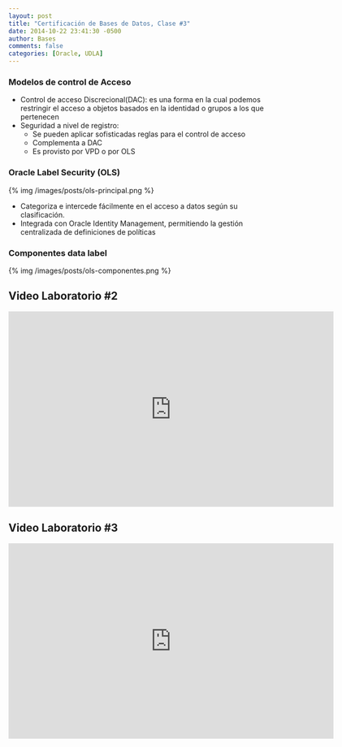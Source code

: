 ```yaml
---
layout: post
title: "Certificación de Bases de Datos, Clase #3"
date: 2014-10-22 23:41:30 -0500
author: Bases
comments: false
categories: [Oracle, UDLA]
---
```


### Modelos de control de Acceso
- Control de acceso Discrecional(DAC): es una forma en la cual
  podemos restringir el acceso a objetos basados en la identidad o
grupos a los que pertenecen
- Seguridad a nivel de registro:
  * Se pueden aplicar sofisticadas reglas para el control de acceso
  * Complementa a DAC
  * Es provisto por VPD o por OLS

### Oracle Label Security (OLS)

  {% img /images/posts/ols-principal.png %}

<!--more-->

  - Categoriza e intercede fácilmente en el acceso a datos según su
    clasificación.
  - Integrada con Oracle Identity Management, permitiendo la gestión
    centralizada de definiciones de políticas

### Componentes data label

  {% img /images/posts/ols-componentes.png %}

## Video Laboratorio #2

<iframe class="youtube-player" type="text/html" width="640" height="385"
src="https://www.youtube.com/embed/mmws2ZdHkuA" allowfullscreen
frameborder="0">
</iframe>

## Video Laboratorio #3

<iframe class="youtube-player" type="text/html" width="640" height="385"
src="https://www.youtube.com/embed/bTAn45ejjL0" allowfullscreen
frameborder="0">
